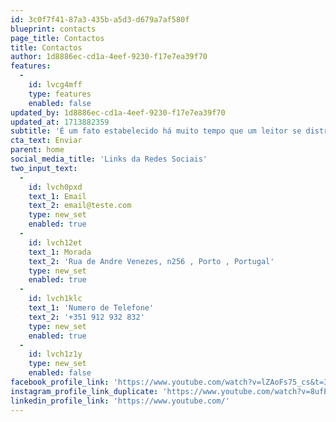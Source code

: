 ```yaml
---
id: 3c0f7f41-87a3-435b-a5d3-d679a7af580f
blueprint: contacts
page_title: Contactos
title: Contactos
author: 1d8886ec-cd1a-4eef-9230-f17e7ea39f70
features:
  -
    id: lvcg4mff
    type: features
    enabled: false
updated_by: 1d8886ec-cd1a-4eef-9230-f17e7ea39f70
updated_at: 1713882359
subtitle: 'É um fato estabelecido há muito tempo que um leitor se distrairá com o conteúdo legível de uma página ao observar seu layout. O ponto de usar.'
cta_text: Enviar
parent: home
social_media_title: 'Links da Redes Sociais'
two_input_text:
  -
    id: lvch0pxd
    text_1: Email
    text_2: email@teste.com
    type: new_set
    enabled: true
  -
    id: lvch12et
    text_1: Morada
    text_2: 'Rua de Andre Venezes, n256 , Porto , Portugal'
    type: new_set
    enabled: true
  -
    id: lvch1klc
    text_1: 'Numero de Telefone'
    text_2: '+351 912 932 832'
    type: new_set
    enabled: true
  -
    id: lvch1z1y
    type: new_set
    enabled: false
facebook_profile_link: 'https://www.youtube.com/watch?v=lZAoFs75_cs&t=3203s'
instagram_profile_link_duplicate: 'https://www.youtube.com/watch?v=8ufEVUntbm8&list=PLuKuG4HcpMVUktb0vFGXTYWIIncYwIkR9'
linkedin_profile_link: 'https://www.youtube.com/'
---
```

